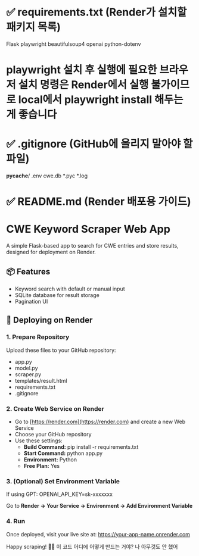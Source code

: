 # ✅ requirements.txt (Render가 설치할 패키지 목록)
Flask
playwright
beautifulsoup4
openai
python-dotenv

# playwright 설치 후 실행에 필요한 브라우저 설치 명령은 Render에서 실행 불가이므로 local에서 playwright install 해두는 게 좋습니다


# ✅ .gitignore (GitHub에 올리지 말아야 할 파일)
__pycache__/
.env
cwe.db
*.pyc
*.log


# ✅ README.md (Render 배포용 가이드)

# CWE Keyword Scraper Web App

A simple Flask-based app to search for CWE entries and store results, designed for deployment on Render.

## 📦 Features
- Keyword search with default or manual input
- SQLite database for result storage
- Pagination UI

## 🚀 Deploying on Render

### 1. Prepare Repository
Upload these files to your GitHub repository:
- app.py
- model.py
- scraper.py
- templates/result.html
- requirements.txt
- .gitignore

### 2. Create Web Service on Render
- Go to [https://render.com](https://render.com) and create a new Web Service
- Choose your GitHub repository
- Use these settings:
  - **Build Command:** pip install -r requirements.txt
  - **Start Command:** python app.py
  - **Environment:** Python
  - **Free Plan:** Yes

### 3. (Optional) Set Environment Variable
If using GPT:
OPENAI_API_KEY=sk-xxxxxxx


Go to **Render → Your Service → Environment → Add Environment Variable**

### 4. Run
Once deployed, visit your live site at:
https://your-app-name.onrender.com


Happy scraping! 🕵️‍♀️
이 코드 어디에 어떻게 만드는 거야? 나 아무것도 안 했어